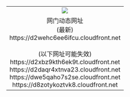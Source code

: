 ﻿<table>
  <tr></tr>
  <tr><td colspan=2 align=center><img src="https://d2wehc6ee6ifcu.cloudfront.net/Up/oGate.jpg" /></td></tr>
  <tr><td colspan=2 align=center>网门动态网址<br/>(最新)
<br>https://d2wehc6ee6ifcu.cloudfront.net
<br/><br/>(以下网址可能失效)
<br>https://d2xbz9kth6ek9t.cloudfront.net
<br>https://d2daqr4xtnva23.cloudfront.net
<br>https://dwe5qaho7s2se.cloudfront.net
<br>https://d8zotykoztvk8.cloudfront.net
    </td>
  </tr>
</table>
